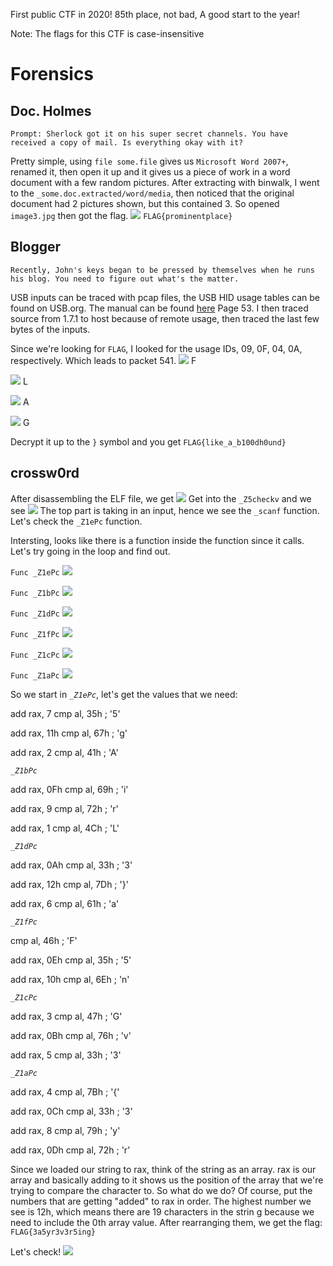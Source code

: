 First public CTF in 2020! 85th place, not bad, A good start to the year!

Note: The flags for this CTF is case-insensitive

# Forensics

Doc. Holmes
-----
```Prompt: Sherlock got it on his super secret channels. You have received a copy of mail. Is everything okay with it?```

Pretty simple, using ```file some.file``` gives us ```Microsoft Word 2007+```, renamed it, then open it up and it gives us a piece of work in a word document with a few random pictures.  After extracting with binwalk, I went to the ```_some.doc.extracted/word/media```, then noticed that the original document had 2 pictures shown, but this contained 3. So opened ```image3.jpg``` then got the flag.
![](https://raw.githubusercontent.com/Immobility/CTF-Writeups/master/sarCTF2020/images/image3.jpg)
```FLAG{prominentplace}```

Blogger
-----
```Recently, John's keys began to be pressed by themselves when he runs his blog. You need to figure out what's the matter.```

USB inputs can be traced with pcap files, the USB HID usage tables can be found on USB.org. The manual can be found [here](https://www.usb.org/sites/default/files/documents/hut1_12v2.pdf) Page 53. I then traced source from 1.7.1 to host because of remote usage, then traced the last few bytes of the inputs. 

Since we're looking for ```FLAG```, I looked for the usage IDs, 09, 0F, 04, 0A, respectively. Which leads to packet 541.
![](https://raw.githubusercontent.com/Immobility/CTF-Writeups/master/sarCTF2020/images/usb1.png) F

![](https://raw.githubusercontent.com/Immobility/CTF-Writeups/master/sarCTF2020/images/usb2.png) L

![](https://raw.githubusercontent.com/Immobility/CTF-Writeups/master/sarCTF2020/images/usb3.png) A

![](https://raw.githubusercontent.com/Immobility/CTF-Writeups/master/sarCTF2020/images/usb4.png) G

Decrypt it up to the ```}``` symbol and you get
```FLAG{like_a_b100dh0und}```

crossw0rd
-----
After disassembling the ELF file, we get
![](https://raw.githubusercontent.com/Immobility/CTF-Writeups/master/sarCTF2020/images/cross1.png)
Get into the ```_Z5checkv``` and we see
![](https://raw.githubusercontent.com/Immobility/CTF-Writeups/master/sarCTF2020/images/cross2.png)
The top part is taking in an input, hence we see the ```_scanf``` function. Let's check the ```_Z1ePc``` function.


Intersting, looks like there is a function inside the function since it calls. Let's try going in the loop and find out.

```Func _Z1ePc```
![](https://github.com/Immobility/CTF-Writeups/blob/master/sarCTF2020/images/cross3.1.png)

```Func _Z1bPc```
![](https://github.com/Immobility/CTF-Writeups/blob/master/sarCTF2020/images/cross3.2.png)

```Func _Z1dPc```
![](https://github.com/Immobility/CTF-Writeups/blob/master/sarCTF2020/images/cross3.3.png)

```Func _Z1fPc```
![](https://github.com/Immobility/CTF-Writeups/blob/master/sarCTF2020/images/cross3.4.png)

```Func _Z1cPc```
![](https://github.com/Immobility/CTF-Writeups/blob/master/sarCTF2020/images/cross3.5.png)

```Func _Z1aPc```
![](https://github.com/Immobility/CTF-Writeups/blob/master/sarCTF2020/images/cross3.6.png)

So we start in *```_Z1ePc```*, let's get the values that we need:

add rax, 7
cmp     al, 35h ; '5'

add rax, 11h
cmp     al, 67h ; 'g'

add rax, 2
cmp     al, 41h ; 'A'

*```_Z1bPc```*

add rax, 0Fh
cmp     al, 69h ; 'i'

add rax, 9
cmp     al, 72h ; 'r'

add rax, 1
cmp     al, 4Ch ; 'L'

*```_Z1dPc```*

add rax, 0Ah
cmp     al, 33h ; '3'

add rax, 12h
cmp     al, 7Dh ; '}'

add rax, 6
cmp     al, 61h ; 'a'

*```_Z1fPc```*

cmp     al, 46h ; 'F'

add rax, 0Eh
cmp     al, 35h ; '5'

add rax, 10h
cmp     al, 6Eh ; 'n'

*```_Z1cPc```*

add rax, 3
cmp     al, 47h ; 'G'

add rax, 0Bh
cmp     al, 76h ; 'v'

add rax, 5
cmp     al, 33h ; '3'

*```_Z1aPc```*

add rax, 4
cmp     al, 7Bh ; '{'

add rax, 0Ch
cmp     al, 33h ; '3'

add rax, 8
cmp     al, 79h ; 'y'

add rax, 0Dh
cmp     al, 72h ; 'r'

Since we loaded our string to rax, think of the string as an array. rax is our array and basically adding to it shows us the position of the array that we're trying to compare the character to. So what do we do? Of course, put the numbers that are getting "added" to rax in order. The highest number we see is 12h, which means there are 19 characters in the strin
g because we need to include the 0th array value. After rearranging them, we get the flag:
```FLAG{3a5yr3v3r5ing}```

Let's check!
![](https://github.com/Immobility/CTF-Writeups/blob/master/sarCTF2020/images/cross4.png)
